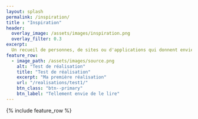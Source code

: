 ```yaml
---
layout: splash
permalink: /inspiration/
title : "Inspiration"   
header:
  overlay_image: /assets/images/inspiration.png
  overlay_filter: 0.3
excerpt:
  Un recueil de personnes, de sites ou d'applications qui donnent envie de visualiser des données
feature_row:
  - image_path: /assets/images/source.png
    alt: "Test de réalisation"
    title: "Test de réalisation"
    excerpt: "Ma première réalisation"
    url: "/realisations/test1/"
    btn_class: "btn--primary"
    btn_label: "Tellement envie de le lire"
---
```


{% include feature_row %}
